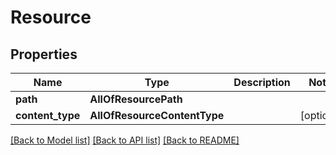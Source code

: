 # Resource

## Properties
Name | Type | Description | Notes
------------ | ------------- | ------------- | -------------
**path** | **AllOfResourcePath** |  | 
**content_type** | **AllOfResourceContentType** |  | [optional] 

[[Back to Model list]](../README.md#documentation-for-models) [[Back to API list]](../README.md#documentation-for-api-endpoints) [[Back to README]](../README.md)


